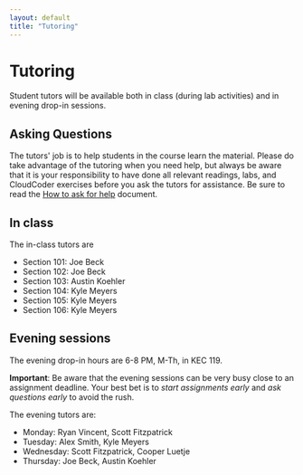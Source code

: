 ```yaml
---
layout: default
title: "Tutoring"
---
```


Tutoring
========

Student tutors will be available both in class (during lab activities) and in evening drop-in sessions.

Asking Questions
----------------

The tutors' job is to help students in the course learn the material.  Please do take advantage of the tutoring when you need help, but always be aware that it is your responsibility to have done all relevant readings, labs, and CloudCoder exercises before you ask the tutors for assistance.  Be sure to read the [How to ask for help](http://faculty.ycp.edu/~dhovemey/askingForHelp.html) document.

In class
--------

The in-class tutors are

* Section 101: Joe Beck
* Section 102: Joe Beck
* Section 103: Austin Koehler
* Section 104: Kyle Meyers
* Section 105: Kyle Meyers
* Section 106: Kyle Meyers

Evening sessions
----------------

The evening drop-in hours are 6-8 PM, M-Th, in KEC 119.

**Important**: Be aware that the evening sessions can be very busy close to an assignment deadline.  Your best bet is to *start assignments early* and *ask questions early* to avoid the rush.

The evening tutors are:

* Monday: Ryan Vincent, Scott Fitzpatrick
* Tuesday: Alex Smith, Kyle Meyers
* Wednesday: Scott Fitzpatrick, Cooper Luetje
* Thursday: Joe Beck, Austin Koehler

<!-- vim:set wrap: ­-->
<!-- vim:set linebreak: -->
<!-- vim:set nolist: -->
